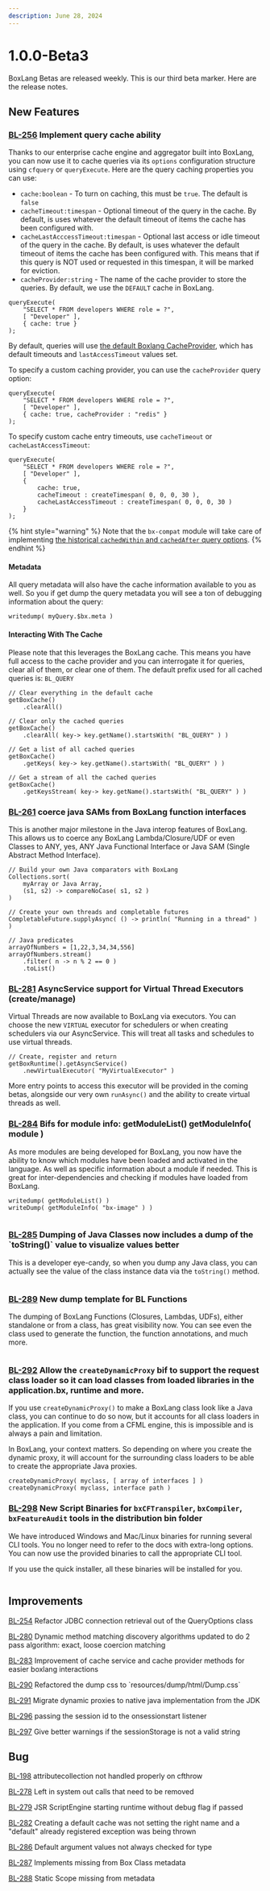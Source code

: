 ```yaml
---
description: June 28, 2024
---
```


# 1.0.0-Beta3

BoxLang Betas are released weekly.  This is our third beta marker.  Here are the release notes.

## New Features

### [BL-256](https://ortussolutions.atlassian.net/browse/BL-256) Implement query cache ability

Thanks to our enterprise cache engine and aggregator built into BoxLang, you can now use it to cache queries via its `options` configuration structure using `cfquery` or `queryExecute`.  Here are the query caching properties you can use:

* `cache:boolean` - To turn on caching, this must be `true`. The default is `false`
* `cacheTimeout:timespan` - Optional timeout of the query in the cache. By default, is uses whatever the default timeout of items the cache has been configured with.
* `cacheLastAcccessTimeout:timespan` - Optional last access or idle timeout of the query in the cache. By default, is uses whatever the default timeout of items the cache has been configured with.  This means that if this query is NOT used or requested in this timespan, it will be marked for eviction.
* `cacheProvider:string` - The name of the cache provider to store the queries.  By default, we use the `DEFAULT` cache in BoxLang.

```cfscript
queryExecute(
    "SELECT * FROM developers WHERE role = ?",
    [ "Developer" ],
    { cache: true }
);
```

By default, queries will use [the default Boxlang CacheProvider](https://github.com/ortus-boxlang/BoxLang/blob/development/src/main/resources/config/boxlang.json), which has default timeouts and `lastAccessTimeout` values set.

To specify a custom caching provider, you can use the `cacheProvider` query option:

```cfscript
queryExecute(
    "SELECT * FROM developers WHERE role = ?",
    [ "Developer" ],
    { cache: true, cacheProvider : "redis" }
);
```

To specify custom cache entry timeouts, use `cacheTimeout` or `cacheLastAccessTimeout`:

```cfscript
queryExecute(
    "SELECT * FROM developers WHERE role = ?",
    [ "Developer" ],
    { 
        cache: true, 
        cacheTimeout : createTimespan( 0, 0, 0, 30 ), 
        cacheLastAccessTimeout : createTimespan( 0, 0, 0, 30 ) 
    }
);
```

{% hint style="warning" %}
Note that the `bx-compat` module will take care of implementing [the historical `cachedWithin` and `cachedAfter` query options](https://cfdocs.org/cfquery).
{% endhint %}

#### Metadata

All query metadata will also have the cache information available to you as well.  So you if get dump the query metadata you will see a ton of debugging information about the query:

```cfscript
writedump( myQuery.$bx.meta )
```

#### Interacting With The Cache

Please note that this leverages the BoxLang cache. This means you have full access to the cache provider and you can interrogate it for queries, clear all of them, or clear one of them.  The default prefix used for all cached queries is: `BL_QUERY`

```cfscript
// Clear everything in the default cache
getBoxCache()
    .clearAll()
    
// Clear only the cached queries
getBoxCache()
    .clearAll( key-> key.getName().startsWith( "BL_QUERY" ) )
    
// Get a list of all cached queries
getBoxCache()
    .getKeys( key-> key.getName().startsWith( "BL_QUERY" ) )
    
// Get a stream of all the cached queries
getBoxCache()
    .getKeysStream( key-> key.getName().startsWith( "BL_QUERY" ) )
```



### [BL-261](https://ortussolutions.atlassian.net/browse/BL-261) coerce java SAMs from BoxLang function interfaces

This is another major milestone in the Java interop features of BoxLang.  This allows us to coerce any BoxLang Lambda/Closure/UDF or even Classes to ANY, yes, ANY Java Functional Interface or Java SAM (Single Abstract Method Interface).&#x20;

```cfscript
// Build your own Java comparators with BoxLang
Collections.sort(
    myArray or Java Array,
    (s1, s2) -> compareNoCase( s1, s2 ) 
)

// Create your own threads and completable futures
CompletableFuture.supplyAsync( () -> println( "Running in a thread" ) )

// Java predicates
arrayOfNumbers = [1,22,3,34,34,556]
arrayOfNumbers.stream()
    .filter( n -> n % 2 == 0 )
    .toList()  
```



### [BL-281](https://ortussolutions.atlassian.net/browse/BL-281) AsyncService support for Virtual Thread Executors (create/manage)

Virtual Threads are now available to BoxLang via executors.  You can choose the new `VIRTUAL` executor for schedulers or when creating schedulers via our AsyncService.  This will treat all tasks and schedules to use virtual threads.

```cfscript
// Create, register and return
getBoxRuntime().getAsyncService()
    .newVirtualExecutor( "MyVirtualExecutor" )
```

More entry points to access this executor will be provided in the coming betas, alongside our very own `runAsync()` and the ability to create virtual threads as well.



### [BL-284](https://ortussolutions.atlassian.net/browse/BL-284) Bifs for module info: getModuleList() getModuleInfo( module )

As more modules are being developed for BoxLang, you now have the ability to know which modules have been loaded and activated in the language.  As well as specific information about a module if needed.  This is great for inter-dependencies and checking if modules have loaded from BoxLang.

```cfscript
writedump( getModuleList() )
writeDump( getModuleInfo( "bx-image" ) )
```

<figure><img src="../../.gitbook/assets/image (1).png" alt=""><figcaption></figcaption></figure>

### [BL-285](https://ortussolutions.atlassian.net/browse/BL-285) Dumping of Java Classes now includes a dump of the \`toString()\` value to visualize values better

This is a developer eye-candy, so when you dump any Java class, you can actually see the value of the class instance data via the `toString()` method.

<figure><img src="../../.gitbook/assets/image (1) (1).png" alt=""><figcaption></figcaption></figure>



### [BL-289](https://ortussolutions.atlassian.net/browse/BL-289) New dump template for BL Functions

The dumping of BoxLang Functions (Closures, Lambdas, UDFs), either standalone or from a class, has great visibility now.  You can see even the class used to generate the function, the function annotations, and much more.

<figure><img src="../../.gitbook/assets/image (3).png" alt=""><figcaption></figcaption></figure>



### [BL-292](https://ortussolutions.atlassian.net/browse/BL-292) Allow the `createDynamicProxy` bif to support the request class loader so it can load classes from loaded libraries in the application.bx, runtime and more.

If you use `createDynamicProxy()` to make a BoxLang class look like a Java class, you can continue to do so now, but it accounts for all class loaders in the application.  If you come from a CFML engine, this is impossible and is always a pain and limitation.

In BoxLang, your context matters. So depending on where you create the dynamic proxy, it will account for the surrounding class loaders to be able to create the appropriate Java proxies.

```cfscript
createDynamicProxy( myclass, [ array of interfaces ] )
createDynamicProxy( myclass, interface path )
```



### [BL-298](https://ortussolutions.atlassian.net/browse/BL-298) New Script Binaries for `bxCFTranspiler`, `bxCompiler`, `bxFeatureAudit` tools in the distribution bin folder

We have introduced Windows and Mac/Linux binaries for running several CLI tools.  You no longer need to refer to the docs with extra-long options. You can now use the provided binaries to call the appropriate CLI tool.

If you use the quick installer, all these binaries will be installed for you.

<figure><img src="../../.gitbook/assets/image (4).png" alt=""><figcaption></figcaption></figure>

## Improvements

[BL-254](https://ortussolutions.atlassian.net/browse/BL-254) Refactor JDBC connection retrieval out of the QueryOptions class

[BL-280](https://ortussolutions.atlassian.net/browse/BL-280) Dynamic method matching discovery algorithms updated to do 2 pass algorithm: exact, loose coercion matching

[BL-283](https://ortussolutions.atlassian.net/browse/BL-283) Improvement of cache service and cache provider methods for easier boxlang interactions

[BL-290](https://ortussolutions.atlassian.net/browse/BL-290) Refactored the dump css to \`resources/dump/html/Dump.css\`

[BL-291](https://ortussolutions.atlassian.net/browse/BL-291) Migrate dynamic proxies to native java implementation from the JDK

[BL-296](https://ortussolutions.atlassian.net/browse/BL-296) passing the session id to the onsessionstart listener

[BL-297](https://ortussolutions.atlassian.net/browse/BL-297) Give better warnings if the sessionStorage is not a valid string

## Bug

[BL-198](https://ortussolutions.atlassian.net/browse/BL-198) attributecollection not handled properly on cfthrow

[BL-278](https://ortussolutions.atlassian.net/browse/BL-278) Left in system out calls that need to be removed

[BL-279](https://ortussolutions.atlassian.net/browse/BL-279) JSR ScriptEngine starting runtime without debug flag if passed

[BL-282](https://ortussolutions.atlassian.net/browse/BL-282) Creating a default cache was not setting the right name and a "default" already registered exception was being thrown

[BL-286](https://ortussolutions.atlassian.net/browse/BL-286) Default argument values not always checked for type

[BL-287](https://ortussolutions.atlassian.net/browse/BL-287) Implements missing from Box Class metadata

[BL-288](https://ortussolutions.atlassian.net/browse/BL-288) Static Scope missing from metadata
